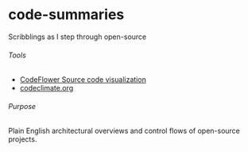 # code-summaries
Scribblings as I step through open-source

###### Tools

* [CodeFlower Source code visualization](http://www.redotheweb.com/CodeFlower/)
* [codeclimate.org](codeclimate.org)

###### Purpose

Plain English architectural overviews and control flows of open-source projects.
